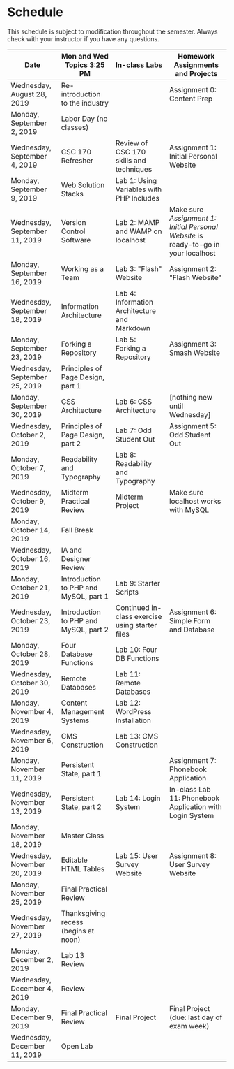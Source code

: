 # 		**Schedule**
This schedule is subject to modification throughout the semester. Always check with your instructor if you have any questions.

| Date                          | Mon and Wed Topics 3:25 PM            | In-class Labs                                   | Homework Assignments and Projects                            |
| ----------------------------- | ------------------------------------- | ----------------------------------------------- | ------------------------------------------------------------ |
| Wednesday, August 28, 2019    | Re-introduction to the industry       |                                                 | Assignment 0: Content Prep                                   |
| Monday, September 2, 2019     | Labor Day (no classes)                |                                                 |                                                              |
| Wednesday, September 4, 2019  | CSC 170 Refresher                     | Review of CSC 170 skills and techniques         | Assignment 1: Initial Personal Website                       |
| Monday, September 9, 2019     | Web Solution Stacks                   | Lab 1: Using Variables with PHP Includes        |                                                              |
| Wednesday, September 11, 2019 | Version Control Software              | Lab 2: MAMP and WAMP on localhost               | Make sure *Assignment 1: Initial Personal Website* is ready-to-go in your localhost |
| Monday, September 16, 2019    | Working as a Team                     | Lab 3: "Flash" Website                          | Assignment 2: "Flash Website"                                |
| Wednesday, September 18, 2019 | Information Architecture              | Lab 4: Information Architecture and Markdown    |                                                              |
| Monday, September 23, 2019    | Forking a Repository                  | Lab 5: Forking a Repository                     | Assignment 3: Smash Website                                  |
| Wednesday, September 25, 2019 | Principles of Page Design, part 1     |                                                 |                                                              |
| Monday, September 30, 2019    | CSS Architecture                      | Lab 6: CSS Architecture                         | [nothing new until Wednesday]                                |
| Wednesday, October 2, 2019    | Principles of Page Design, part 2     | Lab 7: Odd Student Out                          | Assignment 5: Odd Student Out                                |
| Monday, October 7, 2019       | Readability and Typography            | Lab 8: Readability and Typography               |                                                              |
| Wednesday, October 9, 2019    | Midterm Practical Review              | Midterm Project                                 | Make sure localhost works with MySQL                         |
| Monday, October 14, 2019      | Fall Break                            |                                                 |                                                              |
| Wednesday, October 16, 2019   | IA and Designer Review                |                                                 |                                                              |
| Monday, October 21, 2019      | Introduction to PHP and MySQL, part 1 | Lab 9: Starter Scripts                          |                                                              |
| Wednesday, October 23, 2019   | Introduction to PHP and MySQL, part 2 | Continued in-class exercise using starter files | Assignment 6: Simple Form and Database                       |
| Monday, October 28, 2019      | Four Database Functions               | Lab 10: Four DB Functions                       |                                                              |
| Wednesday, October 30, 2019   | Remote Databases                      | Lab 11: Remote Databases                        |                                                              |
| Monday, November 4, 2019      | Content Management Systems            | Lab 12: WordPress Installation                  |                                                              |
| Wednesday, November 6, 2019   | CMS Construction                      | Lab 13: CMS Construction                        |                                                              |
| Monday, November 11, 2019     | Persistent State, part 1              |                                                 | Assignment 7: Phonebook Application                          |
| Wednesday, November 13, 2019  | Persistent State, part 2              | Lab 14: Login System                            | In-class Lab 11: Phonebook Application with Login System     |
| Monday, November 18, 2019     | Master Class                          |                                                 |                                                              |
| Wednesday, November 20, 2019  | Editable HTML Tables                  | Lab 15: User Survey Website                     | Assignment 8: User Survey Website                            |
| Monday, November 25, 2019     | Final Practical Review                |                                                 |                                                              |
| Wednesday, November 27, 2019  | Thanksgiving recess (begins at noon)  |                                                 |                                                              |
| Monday, December 2, 2019      | Lab 13 Review                         |                                                 |                                                              |
| Wednesday, December 4, 2019   | Review                                |                                                 |                                                              |
| Monday, December 9, 2019      | Final Practical Review                | Final Project                                   | Final Project (due: last day of exam week)                   |
| Wednesday, December 11, 2019  | Open Lab                              |                                                 |                                                              |